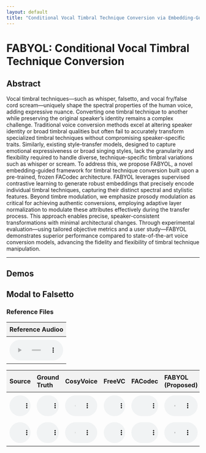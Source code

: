 ```yaml
---
layout: default
title: "Conditional Vocal Timbral Technique Conversion via Embedding-Guided Attribute Modulation"
---
```


<!-- Link to custom CSS to hide GitHub button and footer -->
<link rel="stylesheet" href="/assets/css/style.css">

# FABYOL: Conditional Vocal Timbral Technique Conversion

## Abstract

Vocal timbral techniques—such as whisper, falsetto, and vocal fry/false cord scream—uniquely shape the spectral properties of the human voice, adding expressive nuance. Converting one timbral technique to another while preserving the original speaker’s identity remains a complex challenge. Traditional voice conversion methods excel at altering speaker identity or broad timbral qualities but often fail to accurately transform specialized timbral techniques without compromising speaker-specific traits. Similarly, existing style-transfer models, designed to capture emotional expressiveness or broad singing styles, lack the granularity and flexibility required to handle diverse, technique-specific timbral variations such as whisper or scream. To address this, we propose FABYOL, a novel embedding-guided framework for timbral technique conversion built upon a pre-trained, frozen FACodec architecture. FABYOL leverages supervised contrastive learning to generate robust embeddings that precisely encode individual timbral techniques, capturing their distinct spectral and stylistic features. Beyond timbre modulation, we emphasize prosody modulation as critical for achieving authentic conversions, employing adaptive layer normalization to modulate these attributes effectively during the transfer process. This approach enables precise, speaker-consistent transformations with minimal architectural changes. Through experimental evaluation—using tailored objective metrics and a user study—FABYOL demonstrates superior performance compared to state-of-the-art voice conversion models, advancing the fidelity and flexibility of timbral technique manipulation.

---

## Demos

<style>
table { width: 100%; border-collapse: collapse; }
th, td { text-align: left; vertical-align: middle; padding: 8px; }
thead { background-color: #f2f2f2; }
audio { width: 100%; }
</style>

<h2>Modal to Falsetto</h2>
<h3>Reference Files</h3>
<table>
  <thead>
    <tr>
      <th>Reference Audioo</th>
    </tr>
  </thead>
  <tbody>
    <tr>
      <td><audio controls src="audio/conversion/falsetto/1/ref_jvs001_falset10_BASIC5000_1635.wav"></audio></td>
    </tr>
  </tbody>
</table>
<table>
  <thead>
    <tr>
      <th>Source</th>
      <th>Ground Truth</th>
      <th>CosyVoice</th>
      <th>FreeVC</th>
      <th>FACodec</th>
      <th>FABYOL (Proposed)</th>
    </tr>
  </thead>
  <tbody>
    <tr>
      <td><audio controls src="audio/conversion/falsetto/1/source_jvs021_parallel100_VOICEACTRESS100_005.wav"></audio></td>
      <td><audio controls src="audio/conversion/falsetto/1/GT_jvs021_falset10_VOICEACTRESS100_005.wav"></audio></td>
      <td><audio controls src="audio/conversion/falsetto/1/COSYjvs021_parallel100_VOICEACTRESS100_005_to_falsetto_jvs001_falset10_BASIC5000_1635.wav"></audio></td>
      <td><audio controls src="audio/conversion/falsetto/1/Free_jvs021_parallel100_VOICEACTRESS100_005_to_falsetto_jvs001_falset10_BASIC5000_1635.wav"></audio></td>
      <td><audio controls src="audio/conversion/falsetto/1/ORI_jvs021_parallel100_VOICEACTRESS100_005_to_falsetto_jvs001_falset10_BASIC5000_1635.wav"></audio></td>
      <td><audio controls src="audio/conversion/falsetto/1/PRO_jvs021_parallel100_VOICEACTRESS100_005_to_falsetto_ref1_jvs001_falset10_BASIC5000_1635.wav"></audio></td>
    </tr>
    <tr>
      <td><audio controls src="audio/conversion/falsetto/2/SOUCREjvs047_parallel100_VOICEACTRESS100_001.wav"></audio></td>
      <td><audio controls src="audio/conversion/falsetto/2/GT_jvs047_falset10_VOICEACTRESS100_001.wav"></audio></td>
      <td><audio controls src="audio/conversion/falsetto/2/COSYjvs047_parallel100_VOICEACTRESS100_001_to_falsetto_jvs001_falset10_BASIC5000_1635.wav"></audio></td>
      <td><audio controls src="audio/conversion/falsetto/2/FREEjvs047_parallel100_VOICEACTRESS100_001_to_falsetto_jvs001_falset10_BASIC5000_1635.wav"></audio></td>
      <td><audio controls src="audio/conversion/falsetto/2/ORI_jvs047_parallel100_VOICEACTRESS100_001_to_falsetto_jvs001_falset10_BASIC5000_1635.wav"></audio></td>
      <td><audio controls src="audio/conversion/falsetto/2/FABYOL_jvs047_parallel100_VOICEACTRESS100_001_to_falsetto_ref1_jvs001_falset10_BASIC5000_1635.wav"></audio></td>
    </tr>
  </tbody>
</table>


